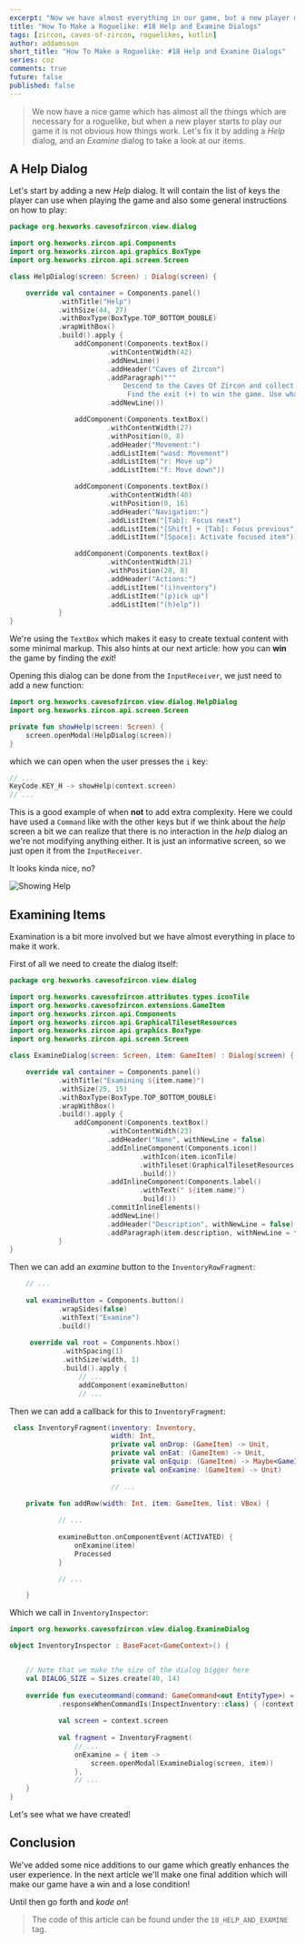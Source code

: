 ```yaml
---
excerpt: "Now we have almost everything in our game, but a new player might be puzzled how to play. Let's add help and examine dialogs!"
title: "How To Make a Roguelike: #18 Help and Examine Dialogs"
tags: [zircon, caves-of-zircon, roguelikes, kotlin]
author: addamsson
short_title: "How To Make a Roguelike: #18 Help and Examine Dialogs"
series: coz
comments: true
future: false
published: false
---
```


> We now have a nice game which has almost all the things which are necessary for a roguelike,
but when a new player starts to play our game it is not obvious how things work. Let's fix it
by adding a *Help* dialog, and an *Examine* dialog to take a look at our items.

## A Help Dialog

Let's start by adding a new *Help* dialog. It will contain the list of keys the player can
use when playing the game and also some general instructions on how to play:

```kotlin
package org.hexworks.cavesofzircon.view.dialog

import org.hexworks.zircon.api.Components
import org.hexworks.zircon.api.graphics.BoxType
import org.hexworks.zircon.api.screen.Screen

class HelpDialog(screen: Screen) : Dialog(screen) {

    override val container = Components.panel()
            .withTitle("Help")
            .withSize(44, 27)
            .withBoxType(BoxType.TOP_BOTTOM_DOUBLE)
            .wrapWithBox()
            .build().apply {
                addComponent(Components.textBox()
                        .withContentWidth(42)
                        .addNewLine()
                        .addHeader("Caves of Zircon")
                        .addParagraph("""
                            Descend to the Caves Of Zircon and collect as many Zircons as you can.
                             Find the exit (+) to win the game. Use what you find to avoid dying.""".trimIndent())
                        .addNewLine())

                addComponent(Components.textBox()
                        .withContentWidth(27)
                        .withPosition(0, 8)
                        .addHeader("Movement:")
                        .addListItem("wasd: Movement")
                        .addListItem("r: Move up")
                        .addListItem("f: Move down"))

                addComponent(Components.textBox()
                        .withContentWidth(40)
                        .withPosition(0, 16)
                        .addHeader("Navigation:")
                        .addListItem("[Tab]: Focus next")
                        .addListItem("[Shift] + [Tab]: Focus previous")
                        .addListItem("[Space]: Activate focused item"))

                addComponent(Components.textBox()
                        .withContentWidth(21)
                        .withPosition(28, 8)
                        .addHeader("Actions:")
                        .addListItem("(i)nventory")
                        .addListItem("(p)ick up")
                        .addListItem("(h)elp"))
            }
}
```

We're using the `TextBox` which makes it easy to create textual content with
some minimal markup. This also hints at our next article: how you can **win** the
game by finding the *exit*!

Opening this dialog can be done from the `InputReceiver`, we just need to add a new
function:

```kotlin
import org.hexworks.cavesofzircon.view.dialog.HelpDialog
import org.hexworks.zircon.api.screen.Screen

private fun showHelp(screen: Screen) {
    screen.openModal(HelpDialog(screen))
}
```

which we can open when the user presses the `i` key:

```kotlin
// ...
KeyCode.KEY_H -> showHelp(context.screen)
// ...                
```

This is a good example of when **not** to add extra complexity. Here we could have used a
`Command` like with the other keys but if we think about the *help* screen a bit we can realize
that there is no interaction in the *help* dialog an we're not modifying anything either.
It is just an informative screen, so we just open it from the `InputReceiver`.

It looks kinda nice, no?

![Showing Help](/assets/img/showing_help.gif)

## Examining Items

Examination is a bit more involved but we have almost everything in place to make it work.

First of all we need to create the dialog itself:

```kotlin
package org.hexworks.cavesofzircon.view.dialog

import org.hexworks.cavesofzircon.attributes.types.iconTile
import org.hexworks.cavesofzircon.extensions.GameItem
import org.hexworks.zircon.api.Components
import org.hexworks.zircon.api.GraphicalTilesetResources
import org.hexworks.zircon.api.graphics.BoxType
import org.hexworks.zircon.api.screen.Screen

class ExamineDialog(screen: Screen, item: GameItem) : Dialog(screen) {

    override val container = Components.panel()
            .withTitle("Examining ${item.name}")
            .withSize(25, 15)
            .withBoxType(BoxType.TOP_BOTTOM_DOUBLE)
            .wrapWithBox()
            .build().apply {
                addComponent(Components.textBox()
                        .withContentWidth(23)
                        .addHeader("Name", withNewLine = false)
                        .addInlineComponent(Components.icon()
                                .withIcon(item.iconTile)
                                .withTileset(GraphicalTilesetResources.nethack16x16())
                                .build())
                        .addInlineComponent(Components.label()
                                .withText(" ${item.name}")
                                .build())
                        .commitInlineElements()
                        .addNewLine()
                        .addHeader("Description", withNewLine = false)
                        .addParagraph(item.description, withNewLine = false))
            }
}
```
 
Then we can add an *examine* button to the `InventoryRowFragment`:

```kotlin
    // ...
    
    val examineButton = Components.button()
            .wrapSides(false)
            .withText("Examine")
            .build()
            
     override val root = Components.hbox()
             .withSpacing(1)
             .withSize(width, 1)
             .build().apply {
                 // ...
                 addComponent(examineButton)
                 // ...          
```

Then we can add a callback for this to `InventoryFragment`:

```kotlin
 class InventoryFragment(inventory: Inventory,
                         width: Int,
                         private val onDrop: (GameItem) -> Unit,
                         private val onEat: (GameItem) -> Unit,
                         private val onEquip: (GameItem) -> Maybe<GameItem>,
                         private val onExamine: (GameItem) -> Unit)
                         
                         // ...
                         
    private fun addRow(width: Int, item: GameItem, list: VBox) {

            // ...
            
            examineButton.onComponentEvent(ACTIVATED) {
                onExamine(item)
                Processed
            }

            // ...

    }                
```

Which we call in `InventoryInspector`:

```kotlin
import org.hexworks.cavesofzircon.view.dialog.ExamineDialog

object InventoryInspector : BaseFacet<GameContext>() {


    // Note that we make the size of the dialog bigger here
    val DIALOG_SIZE = Sizes.create(40, 14)
    
    override fun executeommand(command: GameCommand<out EntityType>) = command
            .responseWhenCommandIs(InspectInventory::class) { (context, itemHolder, position) ->
            
            val screen = context.screen
            
            val fragment = InventoryFragment(
                // ...
                onExamine = { item ->
                    screen.openModal(ExamineDialog(screen, item))
                },
                // ...
    }
}
```

Let's see what we have created!



## Conclusion

We've added some nice additions to our game which greatly enhances the user experience.
In the next article we'll make one final addition which will make our game have a
win and a lose condition!

Until then go forth and *kode on*!
 
> The code of this article can be found under the `18_HELP_AND_EXAMINE` tag.
